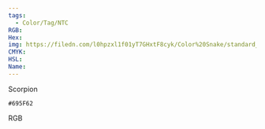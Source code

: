 ```yaml
---
tags:
  - Color/Tag/NTC
RGB:
Hex:
img: https://filedn.com/l0hpzxl1f01yT7GHxtF8cyk/Color%20Snake/standard_csv_to_svg/695F62.svg
CMYK:
HSL:
Name:
---
```

Scorpion
```palette
#695F62
```
RGB
